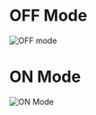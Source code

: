 # OFF Mode
![OFF mode](https://user-images.githubusercontent.com/101244018/164676400-985670de-6bad-4eae-9809-08bd0b5f0311.png)


# ON Mode
![ON Mode](https://user-images.githubusercontent.com/101244018/164676425-142674bc-8e37-467e-b506-270b8d91cdf5.png)

